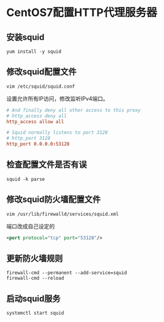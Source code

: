 # CentOS7配置HTTP代理服务器

## 安装squid

```shell
yum install -y squid
```

## 修改squid配置文件

```shell
vim /etc/squid/squid.conf
```

设置允许所有IP访问，修改监听IPv4端口。

```conf
# And finally deny all other access to this proxy
# http_access deny all
http_access allow all

# Squid normally listens to port 3128
# http_port 3128
http_port 0.0.0.0:53128
```

## 检查配置文件是否有误

```shell
squid -k parse
```

## 修改squid防火墙配置文件

```shell
vim /usr/lib/firewalld/services/squid.xml
```

端口改成自己设定的

```xml
<port protocol="tcp" port="53128"/>
```

## 更新防火墙规则

```shell
firewall-cmd --permanent --add-service=squid
firewall-cmd --reload
```

## 启动squid服务

```shell
systemctl start squid
```
